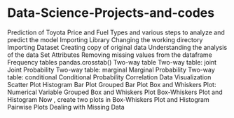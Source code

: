 # Data-Science-Projects-and-codes
Prediction of Toyota Price and Fuel Types and various steps to analyze and predict the model
Importing Library
Changing the working directory
Importing Dataset
Creating copy of original data
Understanding the analysis of the data Set
Attributes
Removing missing values from the dataframe
Frequency tables
pandas.crosstab()
Two-way table
Two-way table: joint Joint Probability
Two-way table: marginal Marginal Probability
Two-way table: conditional Conditional Probability
Correlation
Data Visualization
Scatter Plot
Histogram
Bar Plot
Grouped Bar Plot
Box and Whiskers Plot: Numerical Variable
Grouped Box and Whiskers Plot
Box-Whiskers Plot and Histogram
Now , create two plots in Box-Whiskers Plot and Histogram
Pairwise Plots
Dealing with Missing Data


